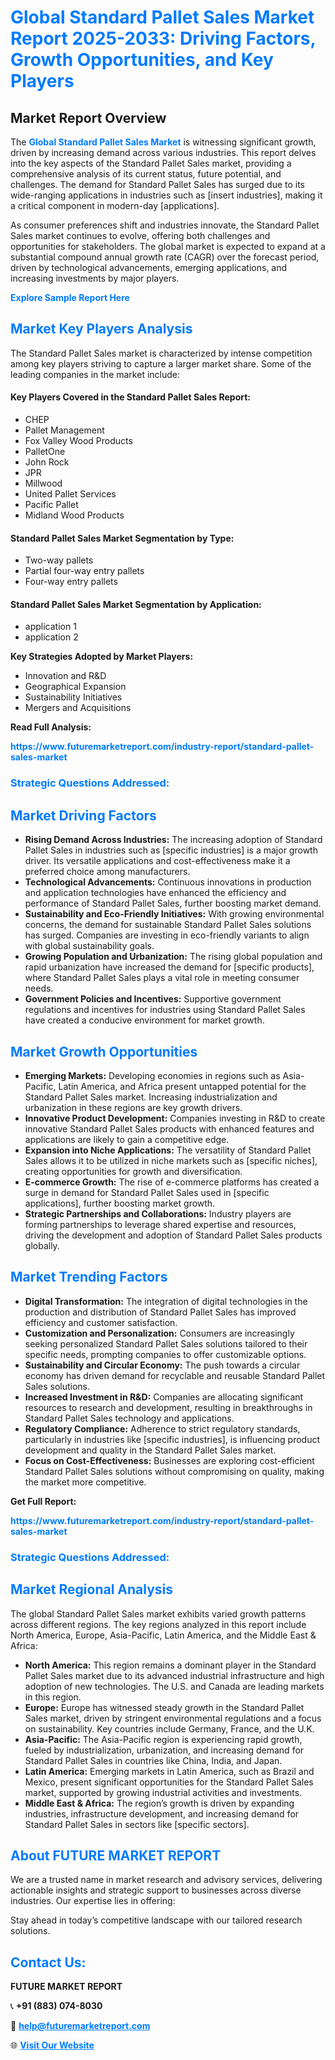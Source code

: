 <h1 style="color: #007BFF;">Global Standard Pallet Sales Market Report 2025-2033: Driving Factors, Growth Opportunities, and Key Players</h1>

<section id="overview">
<h2>Market Report Overview</h2>
<p>The <a href="https://www.futuremarketreport.com/industry-report/standard-pallet-sales-market" style="color: #007BFF; text-decoration: none;"><strong>Global Standard Pallet Sales Market</strong></a> is witnessing significant growth, driven by increasing demand across various industries. This report delves into the key aspects of the Standard Pallet Sales market, providing a comprehensive analysis of its current status, future potential, and challenges. The demand for Standard Pallet Sales has surged due to its wide-ranging applications in industries such as [insert industries], making it a critical component in modern-day [applications].</p>
<p>As consumer preferences shift and industries innovate, the Standard Pallet Sales market continues to evolve, offering both challenges and opportunities for stakeholders. The global market is expected to expand at a substantial compound annual growth rate (CAGR) over the forecast period, driven by technological advancements, emerging applications, and increasing investments by major players.</p>
</section>

<section id="overview">
<p><a href="https://www.futuremarketreport.com/request-sample/reportId=109586" style="color: #007BFF; text-decoration: none;"><strong>Explore Sample Report Here</strong></a></p>
</section>

<section id="key-players">
<h2 style="color: #007BFF;">Market Key Players Analysis</h2>
<p>The Standard Pallet Sales market is characterized by intense competition among key players striving to capture a larger market share. Some of the leading companies in the market include:</p>
<h4>Key Players Covered in the Standard Pallet Sales Report:</h4>
<ul><li>CHEP</li><li>Pallet Management</li><li>Fox Valley Wood Products</li><li>PalletOne</li><li>John Rock</li><li>JPR</li><li>Millwood</li><li>United Pallet Services</li><li>Pacific Pallet</li><li>Midland Wood Products</li></ul>
<h4>Standard Pallet Sales Market Segmentation by Type:</h4>
<ul><li>Two-way pallets</li><li>Partial four-way entry pallets</li><li>Four-way entry pallets</li></ul>

<h4>Standard Pallet Sales Market Segmentation by Application:</h4>
<ul><li>application 1</li><li>application 2</li></ul>
<p><strong>Key Strategies Adopted by Market Players:</strong></p>
<ul>
<li>Innovation and R&D</li>
<li>Geographical Expansion</li>
<li>Sustainability Initiatives</li>
<li>Mergers and Acquisitions</li>
</ul>
</section>

<section>
<p><strong>Read Full Analysis: </strong></p><a href="https://www.futuremarketreport.com/industry-report/standard-pallet-sales-market" style="color: #007BFF; text-decoration: none;"><strong>https://www.futuremarketreport.com/industry-report/standard-pallet-sales-market</strong></a>
<h3 style="color: #007BFF;">Strategic Questions Addressed:</h3>
</section>

<section id="driving-factors">
<h2 style="color: #007BFF;">Market Driving Factors</h2>
<ul>
<li><strong>Rising Demand Across Industries:</strong> The increasing adoption of Standard Pallet Sales in industries such as [specific industries] is a major growth driver. Its versatile applications and cost-effectiveness make it a preferred choice among manufacturers.</li>
<li><strong>Technological Advancements:</strong> Continuous innovations in production and application technologies have enhanced the efficiency and performance of Standard Pallet Sales, further boosting market demand.</li>
<li><strong>Sustainability and Eco-Friendly Initiatives:</strong> With growing environmental concerns, the demand for sustainable Standard Pallet Sales solutions has surged. Companies are investing in eco-friendly variants to align with global sustainability goals.</li>
<li><strong>Growing Population and Urbanization:</strong> The rising global population and rapid urbanization have increased the demand for [specific products], where Standard Pallet Sales plays a vital role in meeting consumer needs.</li>
<li><strong>Government Policies and Incentives:</strong> Supportive government regulations and incentives for industries using Standard Pallet Sales have created a conducive environment for market growth.</li>
</ul>
</section>

<section id="growth-opportunities">
<h2 style="color: #007BFF;">Market Growth Opportunities</h2>
<ul>
<li><strong>Emerging Markets:</strong> Developing economies in regions such as Asia-Pacific, Latin America, and Africa present untapped potential for the Standard Pallet Sales market. Increasing industrialization and urbanization in these regions are key growth drivers.</li>
<li><strong>Innovative Product Development:</strong> Companies investing in R&D to create innovative Standard Pallet Sales products with enhanced features and applications are likely to gain a competitive edge.</li>
<li><strong>Expansion into Niche Applications:</strong> The versatility of Standard Pallet Sales allows it to be utilized in niche markets such as [specific niches], creating opportunities for growth and diversification.</li>
<li><strong>E-commerce Growth:</strong> The rise of e-commerce platforms has created a surge in demand for Standard Pallet Sales used in [specific applications], further boosting market growth.</li>
<li><strong>Strategic Partnerships and Collaborations:</strong> Industry players are forming partnerships to leverage shared expertise and resources, driving the development and adoption of Standard Pallet Sales products globally.</li>
</ul>
</section>

<section id="trending-factors">
<h2 style="color: #007BFF;">Market Trending Factors</h2>
<ul>
<li><strong>Digital Transformation:</strong> The integration of digital technologies in the production and distribution of Standard Pallet Sales has improved efficiency and customer satisfaction.</li>
<li><strong>Customization and Personalization:</strong> Consumers are increasingly seeking personalized Standard Pallet Sales solutions tailored to their specific needs, prompting companies to offer customizable options.</li>
<li><strong>Sustainability and Circular Economy:</strong> The push towards a circular economy has driven demand for recyclable and reusable Standard Pallet Sales solutions.</li>
<li><strong>Increased Investment in R&D:</strong> Companies are allocating significant resources to research and development, resulting in breakthroughs in Standard Pallet Sales technology and applications.</li>
<li><strong>Regulatory Compliance:</strong> Adherence to strict regulatory standards, particularly in industries like [specific industries], is influencing product development and quality in the Standard Pallet Sales market.</li>
<li><strong>Focus on Cost-Effectiveness:</strong> Businesses are exploring cost-efficient Standard Pallet Sales solutions without compromising on quality, making the market more competitive.</li>
</ul>
</section>

<section>
<p><strong>Get Full Report: </strong></p><a href="https://www.futuremarketreport.com/industry-report/standard-pallet-sales-market" style="color: #007BFF; text-decoration: none;"><strong>https://www.futuremarketreport.com/industry-report/standard-pallet-sales-market</strong></a>
<h3 style="color: #007BFF;">Strategic Questions Addressed:</h3>
</section>


<section id="regional-analysis">
<h2 style="color: #007BFF;">Market Regional Analysis</h2>
<p>The global Standard Pallet Sales market exhibits varied growth patterns across different regions. The key regions analyzed in this report include North America, Europe, Asia-Pacific, Latin America, and the Middle East & Africa:</p>
<ul>
<li><strong>North America:</strong> This region remains a dominant player in the Standard Pallet Sales market due to its advanced industrial infrastructure and high adoption of new technologies. The U.S. and Canada are leading markets in this region.</li>
<li><strong>Europe:</strong> Europe has witnessed steady growth in the Standard Pallet Sales market, driven by stringent environmental regulations and a focus on sustainability. Key countries include Germany, France, and the U.K.</li>
<li><strong>Asia-Pacific:</strong> The Asia-Pacific region is experiencing rapid growth, fueled by industrialization, urbanization, and increasing demand for Standard Pallet Sales in countries like China, India, and Japan.</li>
<li><strong>Latin America:</strong> Emerging markets in Latin America, such as Brazil and Mexico, present significant opportunities for the Standard Pallet Sales market, supported by growing industrial activities and investments.</li>
<li><strong>Middle East & Africa:</strong> The region’s growth is driven by expanding industries, infrastructure development, and increasing demand for Standard Pallet Sales in sectors like [specific sectors].</li>
</ul>
</section>

<footer>
<h2 style="color: #007BFF;">About FUTURE MARKET REPORT</h2>
<p>We are a trusted name in market research and advisory services, delivering actionable insights and strategic support to businesses across diverse industries. Our expertise lies in offering:</p>

<p>Stay ahead in today’s competitive landscape with our tailored research solutions.</p>

<h2 style="color: #007BFF;">Contact Us:</h2>
<p><strong>FUTURE MARKET REPORT</strong></p>
<p>📞 <strong>+91 (883) 074-8030</strong></p>
<p>📧 <strong><a href="mailto:help@futuremarketreport.com" style="color: #007BFF;">help@futuremarketreport.com</a></strong></p>
<p>🌐 <strong><a href="https://www.futuremarketreport.com/" style="color: #007BFF;">Visit Our Website</a></strong></p>
</footer>